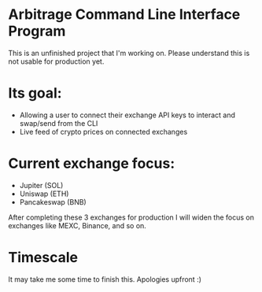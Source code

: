 # Arbitrage Command Line Interface Program

This is an unfinished project that I'm working on. Please understand this is not usable for production yet.

# Its goal:

- Allowing a user to connect their exchange API keys to interact and swap/send from the CLI
- Live feed of crypto prices on connected exchanges

# Current exchange focus:

- Jupiter (SOL)
- Uniswap (ETH)
- Pancakeswap (BNB)

After completing these 3 exchanges for production I will widen the focus on exchanges like MEXC, Binance, and so on.

# Timescale

It may take me some time  to finish this. Apologies upfront :)